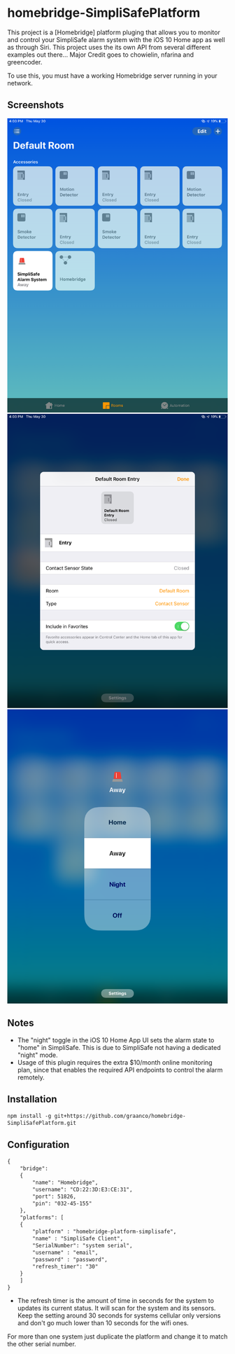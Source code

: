 # homebridge-SimpliSafePlatform

This project is a [Homebridge] platform pluging that allows you to monitor and control your SimpliSafe alarm system with the iOS 10 Home app as well as through Siri. This project uses the its own API from several different examples out there... Major Credit goes to chowielin, nfarina and greencoder. 

To use this, you must have a working Homebridge server running in your network. 

## Screenshots
![View from the home app](/screenshots/0C99F13D-FD5D-406A-AE59-4EBD4BDE7FA8.png?raw=true "View from the Home app.")
![Controlling alarm system](/screenshots/452C5BBE-2D92-4F19-A72F-232E3BA4AB5E.png?raw=true "Controlling the alarm system.")
![System Sensors](/screenshots/E185B5D0-747D-4E25-B57A-7792E6E0295B.png?raw=true "Example of system sensors.")
## Notes
- The "night" toggle in the iOS 10 Home App UI sets the alarm state to "home" in SimpliSafe. This is due to SimpliSafe not having a dedicated "night" mode.
- Usage of this plugin requires the extra $10/month online monitoring plan, since that enables the required API endpoints to control the alarm remotely.

## Installation
    npm install -g git+https://github.com/graanco/homebridge-SimpliSafePlatform.git


## Configuration
	{
		"bridge":
		{
			"name": "Homebridge",
			"username": "CD:22:3D:E3:CE:31",
			"port": 51826,
			"pin": "032-45-155"
		},
		"platforms": [
		{
			"platform" : "homebridge-platform-simplisafe",
			"name" : "SimpliSafe Client",
			"SerialNumber": "system serial",
			"username" : "email",
			"password" : "password",
			"refresh_timer": "30" 
		}
		]
	}


- The refresh timer is the amount of time in seconds for the system to updates its current status. It will scan for the system and its sensors. Keep the setting around 30 seconds for systems cellular only versions and don't go much lower than 10 seconds for the wifi ones.

For more than one system just duplicate the platform and change it to match the other serial number.
